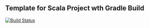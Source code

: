 ## Template for Scala Project wth Gradle Build

[![Build Status](https://travis-ci.org/nelanka/ScalaGradleProjectTemplate.svg?branch=master)](https://travis-ci.org/nelanka/ScalaGradleProjectTemplate)
